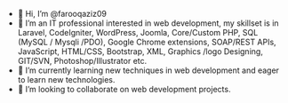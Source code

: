 - 👋 Hi, I’m @farooqaziz09
- 👀 I’m an IT professional interested in web development, my skillset is in Laravel, CodeIgniter, WordPress, Joomla,  Core/Custom PHP, SQL (MySQL / Mysqli /PDO), Google Chrome extensions, SOAP/REST APIs, JavaScript, HTML/CSS, Bootstrap, XML, Graphics /logo Designing, GIT/SVN, Photoshop/Illustrator etc.
- 🌱 I’m currently learning new techniques in web development and eager to learn new technologies.
- 💞️ I’m looking to collaborate on web development projects.

<!---
farooqaziz09/farooqaziz09 is a ✨ special ✨ repository because its `README.md` (this file) appears on your GitHub profile.
You can click the Preview link to take a look at your changes.
--->

